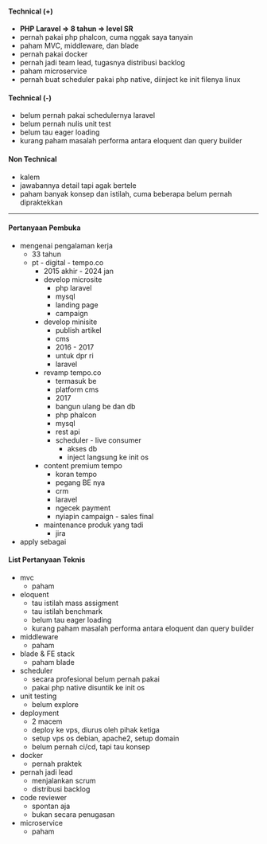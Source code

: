 #### Technical (+) 

- **PHP Laravel => 8 tahun => level SR**
- pernah pakai php phalcon, cuma nggak saya tanyain
- paham MVC, middleware, dan blade
- pernah pakai docker
- pernah jadi team lead, tugasnya distribusi backlog
- paham microservice
- pernah buat scheduler pakai php native, diinject ke init filenya linux

#### Technical (-)  

- belum pernah pakai schedulernya laravel
- belum pernah nulis unit test
- belum tau eager loading
- kurang paham masalah performa antara eloquent dan query builder

#### Non Technical  

- kalem
- jawabannya detail tapi agak bertele
- paham banyak konsep dan istilah, cuma beberapa belum pernah dipraktekkan

---

#### Pertanyaan Pembuka

- mengenai pengalaman kerja  
	- 33 tahun
	- pt - digital - tempo.co
		- 2015 akhir - 2024 jan
		- develop microsite
			- php laravel
			- mysql
			- landing page
			- campaign
		- develop minisite
			- publish artikel
			- cms
			- 2016 - 2017
			- untuk dpr ri
			- laravel
		- revamp tempo.co
			- termasuk be
			- platform cms
			- 2017
			- bangun ulang be dan db
			- php phalcon
			- mysql
			- rest api
			- scheduler - live consumer
				- akses db
				- inject langsung ke init os
		- content premium tempo
			- koran tempo
			- pegang BE nya
			- crm
			- laravel
			- ngecek payment
			- nyiapin campaign - sales final
		- maintenance produk yang tadi
			- jira
- apply sebagai


#### List Pertanyaan Teknis

- mvc
	- paham
- eloquent
	- tau istilah mass assigment
	- tau istilah benchmark
	- belum tau eager loading
	- kurang paham masalah performa antara eloquent dan query builder
- middleware
	- paham
- blade & FE stack
	- paham blade
- scheduler
	- secara profesional belum pernah pakai
	- pakai php native disuntik ke init os
- unit testing
	- belum explore
- deployment
	- 2 macem
	- deploy ke vps, diurus oleh pihak ketiga
	- setup vps os debian, apache2, setup domain
	- belum pernah ci/cd, tapi tau konsep
- docker
	- pernah praktek
- pernah jadi lead
	- menjalankan scrum
	- distribusi backlog
- code reviewer
	- spontan aja
	- bukan secara penugasan
- microservice
	- paham